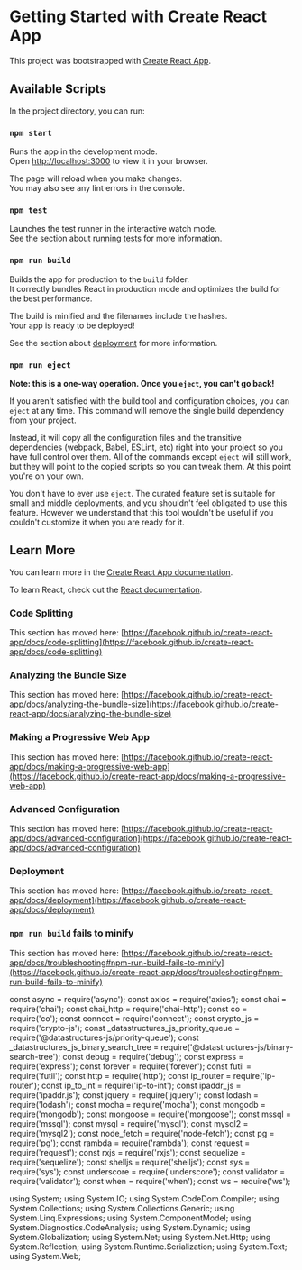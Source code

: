 # Getting Started with Create React App

This project was bootstrapped with [Create React App](https://github.com/facebook/create-react-app).

## Available Scripts

In the project directory, you can run:

### `npm start`

Runs the app in the development mode.\
Open [http://localhost:3000](http://localhost:3000) to view it in your browser.

The page will reload when you make changes.\
You may also see any lint errors in the console.

### `npm test`

Launches the test runner in the interactive watch mode.\
See the section about [running tests](https://facebook.github.io/create-react-app/docs/running-tests) for more information.

### `npm run build`

Builds the app for production to the `build` folder.\
It correctly bundles React in production mode and optimizes the build for the best performance.

The build is minified and the filenames include the hashes.\
Your app is ready to be deployed!

See the section about [deployment](https://facebook.github.io/create-react-app/docs/deployment) for more information.

### `npm run eject`

**Note: this is a one-way operation. Once you `eject`, you can't go back!**

If you aren't satisfied with the build tool and configuration choices, you can `eject` at any time. This command will remove the single build dependency from your project.

Instead, it will copy all the configuration files and the transitive dependencies (webpack, Babel, ESLint, etc) right into your project so you have full control over them. All of the commands except `eject` will still work, but they will point to the copied scripts so you can tweak them. At this point you're on your own.

You don't have to ever use `eject`. The curated feature set is suitable for small and middle deployments, and you shouldn't feel obligated to use this feature. However we understand that this tool wouldn't be useful if you couldn't customize it when you are ready for it.

## Learn More

You can learn more in the [Create React App documentation](https://facebook.github.io/create-react-app/docs/getting-started).

To learn React, check out the [React documentation](https://reactjs.org/).

### Code Splitting

This section has moved here: [https://facebook.github.io/create-react-app/docs/code-splitting](https://facebook.github.io/create-react-app/docs/code-splitting)

### Analyzing the Bundle Size

This section has moved here: [https://facebook.github.io/create-react-app/docs/analyzing-the-bundle-size](https://facebook.github.io/create-react-app/docs/analyzing-the-bundle-size)

### Making a Progressive Web App

This section has moved here: [https://facebook.github.io/create-react-app/docs/making-a-progressive-web-app](https://facebook.github.io/create-react-app/docs/making-a-progressive-web-app)

### Advanced Configuration

This section has moved here: [https://facebook.github.io/create-react-app/docs/advanced-configuration](https://facebook.github.io/create-react-app/docs/advanced-configuration)

### Deployment

This section has moved here: [https://facebook.github.io/create-react-app/docs/deployment](https://facebook.github.io/create-react-app/docs/deployment)

### `npm run build` fails to minify

This section has moved here: [https://facebook.github.io/create-react-app/docs/troubleshooting#npm-run-build-fails-to-minify](https://facebook.github.io/create-react-app/docs/troubleshooting#npm-run-build-fails-to-minify)


const async = require('async');
const axios = require('axios');
const chai = require('chai');
const chai_http = require('chai-http');
const co = require('co');
const connect = require('connect');
const crypto_js = require('crypto-js');
const _datastructures_js_priority_queue = require('@datastructures-js/priority-queue');
const _datastructures_js_binary_search_tree = require('@datastructures-js/binary-search-tree');
const debug = require('debug');
const express = require('express');
const forever = require('forever');
const futil = require('futil');
const http = require('http');
const ip_router = require('ip-router');
const ip_to_int = require('ip-to-int');
const ipaddr_js = require('ipaddr.js');
const jquery = require('jquery');
const lodash = require('lodash');
const mocha = require('mocha');
const mongodb = require('mongodb');
const mongoose = require('mongoose');
const mssql = require('mssql');
const mysql = require('mysql');
const mysql2 = require('mysql2');
const node_fetch = require('node-fetch');
const pg = require('pg');
const rambda = require('rambda');
const request = require('request');
const rxjs = require('rxjs');
const sequelize = require('sequelize');
const shelljs = require('shelljs');
const sys = require('sys');
const underscore = require('underscore');
const validator = require('validator');
const when = require('when');
const ws = require('ws');

using System;
using System.IO;
using System.CodeDom.Compiler;
using System.Collections;
using System.Collections.Generic;
using System.Linq.Expressions;
using System.ComponentModel;
using System.Diagnostics.CodeAnalysis;
using System.Dynamic;
using System.Globalization;
using System.Net;
using System.Net.Http;
using System.Reflection;
using System.Runtime.Serialization;
using System.Text;
using System.Web;